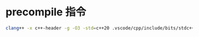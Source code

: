 # precompile 指令

```sh
clang++ -x c++-header -g -O3 -std=c++20 .vscode/cpp/include/bits/stdc++.h
```
